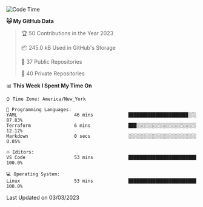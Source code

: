 <!--START_SECTION:waka-->
![Code Time](http://img.shields.io/badge/Code%20Time-131%20hrs%203%20mins-blue)

**🐱 My GitHub Data** 

> 🏆 50 Contributions in the Year 2023
 > 
> 📦 245.0 kB Used in GitHub's Storage 
 > 
> 📜 37 Public Repositories 
 > 
> 🔑 40 Private Repositories  
 > 
📊 **This Week I Spent My Time On** 

```text
⌚︎ Time Zone: America/New_York

💬 Programming Languages: 
YAML                     46 mins             ██████████████████████░░░   87.83% 
Terraform                6 mins              ███░░░░░░░░░░░░░░░░░░░░░░   12.12% 
Markdown                 0 secs              ░░░░░░░░░░░░░░░░░░░░░░░░░   0.05%

🔥 Editors: 
VS Code                  53 mins             █████████████████████████   100.0%

💻 Operating System: 
Linux                    53 mins             █████████████████████████   100.0%

```


 Last Updated on 03/03/2023
<!--END_SECTION:waka-->